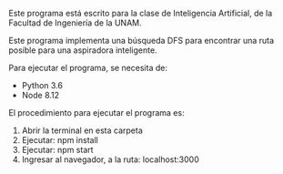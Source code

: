 Este programa está escrito para la clase de 
Inteligencia Artificial, de la Facultad de Ingeniería
de la UNAM.

Este programa implementa una búsqueda DFS para encontrar
una ruta posible para una aspiradora inteligente.

Para ejecutar el programa, se necesita de:

 - Python 3.6
 - Node 8.12

El procedimiento para ejecutar el programa es:
 
 1. Abrir la terminal en esta carpeta
 2. Ejecutar: npm install
 2. Ejecutar: npm start
 3. Ingresar al navegador, a la ruta: localhost:3000
 
